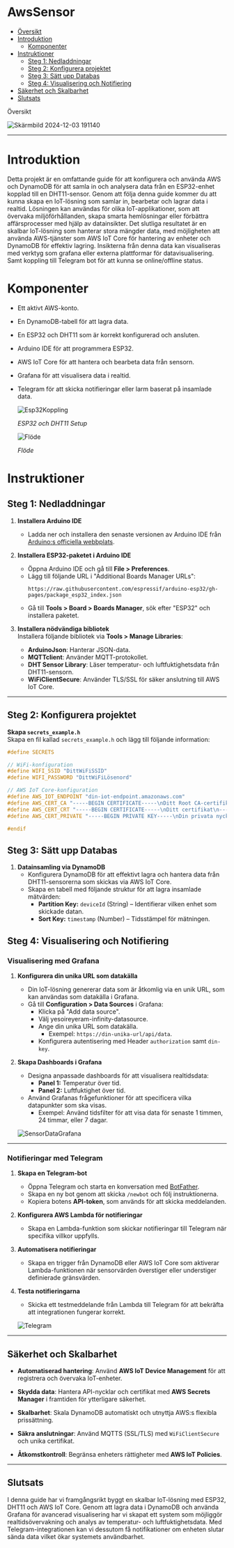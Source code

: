 # AwsSensor

- [Översikt](#översikt)
- [Introduktion](#introduktion)
  - [Komponenter](#komponenter)
- [Instruktioner](#instruktioner)
  - [Steg 1: Nedladdningar](#steg-1-nedladdningar)
  - [Steg 2: Konfigurera projektet](#Steg-2-Konfigurera-projektet)
  - [Steg 3: Sätt upp Databas](#steg-3-Sätt-upp-Databas)
  - [Steg 4: Visualisering och Notifiering](#Steg-4-Visualisering-och-Notifiering)
- [Säkerhet och Skalbarhet](#säkerhet-och-skalbarhet)
- [Slutsats](#slutsats)



Översikt




![Skärmbild 2024-12-03 191140](https://github.com/user-attachments/assets/dc142f1e-7064-4e0b-8eb1-76f0a553b5b0)

---

# Introduktion

Detta projekt är en omfattande guide för att konfigurera och använda AWS och DynamoDB för att samla in och analysera data från en ESP32-enhet kopplad till en DHT11-sensor. Genom att följa denna guide kommer du att kunna skapa en IoT-lösning som samlar in, bearbetar och lagrar data i realtid. Lösningen kan användas för olika IoT-applikationer, som att övervaka miljöförhållanden, skapa smarta hemlösningar eller förbättra affärsprocesser med hjälp av datainsikter. Det slutliga resultatet är en skalbar IoT-lösning som hanterar stora mängder data, med möjligheten att använda AWS-tjänster som AWS IoT Core för hantering av enheter och DynamoDB för effektiv lagring. Insikterna från denna data kan visualiseras med verktyg som grafana eller externa plattformar för datavisualisering. Samt koppling till Telegram bot för att kunna se online/offline status. 

# Komponenter

- Ett aktivt AWS-konto.
- En DynamoDB-tabell för att lagra data.
- En ESP32 och DHT11 som är korrekt konfigurerad och ansluten.
- Arduino IDE för att programmera ESP32.
- AWS IoT Core för att hantera och bearbeta data från sensorn.
- Grafana för att visualisera data i realtid.
- Telegram för att skicka notifieringar eller larm baserat på insamlade data.

  ![Esp32Koppling](https://github.com/user-attachments/assets/25985ab3-d8e2-42a1-bf7b-79dd067df8e9)
  
  *ESP32 och DHT11 Setup*

  






  ![Flöde](https://github.com/user-attachments/assets/6440c8f7-87c2-423d-b179-2615f5685ab7)

  *Flöde*


# Instruktioner 

## Steg 1: Nedladdningar

1. **Installera Arduino IDE**  
   - Ladda ner och installera den senaste versionen av Arduino IDE från [Arduino:s officiella webbplats](https://www.arduino.cc/).  

2. **Installera ESP32-paketet i Arduino IDE**  
   - Öppna Arduino IDE och gå till **File > Preferences**.  
   - Lägg till följande URL i "Additional Boards Manager URLs":  
     ```
     https://raw.githubusercontent.com/espressif/arduino-esp32/gh-pages/package_esp32_index.json
     ```
   - Gå till **Tools > Board > Boards Manager**, sök efter "ESP32" och installera paketet.

3. **Installera nödvändiga bibliotek**  
   Installera följande bibliotek via **Tools > Manage Libraries**:  
   - **ArduinoJson**: Hanterar JSON-data.  
   - **MQTTclient**: Använder MQTT-protokollet.  
   - **DHT Sensor Library**: Läser temperatur- och luftfuktighetsdata från DHT11-sensorn.  
   - **WiFiClientSecure**: Använder TLS/SSL för säker anslutning till AWS IoT Core.

---

## Steg 2: Konfigurera projektet

   **Skapa `secrets_example.h`**  
   Skapa en fil kallad `secrets_example.h` och lägg till följande information:

   ```cpp
   #define SECRETS

   // WiFi-konfiguration
   #define WIFI_SSID "DittWiFiSSID"
   #define WIFI_PASSWORD "DittWiFiLösenord"

   // AWS IoT Core-konfiguration
   #define AWS_IOT_ENDPOINT "din-iot-endpoint.amazonaws.com"
   #define AWS_CERT_CA "-----BEGIN CERTIFICATE-----\nDitt Root CA-certifikat\n-----END CERTIFICATE-----"
   #define AWS_CERT_CRT "-----BEGIN CERTIFICATE-----\nDitt certifikat\n-----END CERTIFICATE-----"
   #define AWS_CERT_PRIVATE "-----BEGIN PRIVATE KEY-----\nDin privata nyckel\n-----END PRIVATE KEY-----"

   #endif
   ```




## Steg 3: Sätt upp Databas

1. **Datainsamling via DynamoDB**  
   - Konfigurera DynamoDB för att effektivt lagra och hantera data från DHT11-sensorerna som skickas via AWS IoT Core.  
   - Skapa en tabell med följande struktur för att lagra insamlade mätvärden:
     - **Partition Key:** `deviceId` (String) – Identifierar vilken enhet som skickade datan.  
     - **Sort Key:** `timestamp` (Number) – Tidsstämpel för mätningen.
    

## Steg 4: Visualisering och Notifiering

### Visualisering med Grafana

1. **Konfigurera din unika URL som datakälla**  
   - Din IoT-lösning genererar data som är åtkomlig via en unik URL, som kan användas som datakälla i Grafana.  
   - Gå till **Configuration > Data Sources** i Grafana:  
     - Klicka på "Add data source".  
     - Välj yesoireyeram-infinity-datasource.
     - Ange din unika URL som datakälla.  
       - Exempel: `https://din-unika-url/api/data`.  
     - Konfigurera autentisering med  Header `authorization` samt `din-key`.  

2. **Skapa Dashboards i Grafana**  
   - Designa anpassade dashboards för att visualisera realtidsdata:  
     - **Panel 1:** Temperatur över tid.  
     - **Panel 2:** Luftfuktighet över tid.   
   - Använd Grafanas frågefunktioner för att specificera vilka datapunkter som ska visas.  
     - Exempel: Använd tidsfilter för att visa data för senaste 1 timmen, 24 timmar, eller 7 dagar.

  
    ![SensorDataGrafana](https://github.com/user-attachments/assets/595bb1da-8992-4e06-9b73-5143ace2daf1)

---

### Notifieringar med Telegram

1. **Skapa en Telegram-bot**  
   - Öppna Telegram och starta en konversation med [BotFather](https://core.telegram.org/bots#botfather).  
   - Skapa en ny bot genom att skicka `/newbot` och följ instruktionerna.  
   - Kopiera botens **API-token**, som används för att skicka meddelanden.  

2. **Konfigurera AWS Lambda för notifieringar**  
   - Skapa en Lambda-funktion som skickar notifieringar till Telegram när specifika villkor uppfylls.  
       
3. **Automatisera notifieringar**  
   - Skapa en trigger från DynamoDB eller AWS IoT Core som aktiverar Lambda-funktionen när sensorvärden överstiger eller understiger definierade gränsvärden.  

4. **Testa notifieringarna**  
   - Skicka ett testmeddelande från Lambda till Telegram för att bekräfta att integrationen fungerar korrekt.
  
    ![Telegram](https://github.com/user-attachments/assets/d91f217d-899b-4be0-9469-f6f42cc56302)

---


## Säkerhet och Skalbarhet

- **Automatiserad hantering**: Använd **AWS IoT Device Management** för att registrera och övervaka IoT-enheter.
   
- **Skydda data**: Hantera API-nycklar och certifikat med **AWS Secrets Manager** i framtiden för ytterligare säkerhet.
   
- **Skalbarhet**: Skala DynamoDB automatiskt och utnyttja AWS:s flexibla prissättning.  

- **Säkra anslutningar**: Använd MQTTS (SSL/TLS) med `WiFiClientSecure` och unika certifikat.  

- **Åtkomstkontroll**: Begränsa enheters rättigheter med **AWS IoT Policies**.

---

## Slutsats

I denna guide har vi framgångsrikt byggt en skalbar IoT-lösning med ESP32, DHT11 och AWS IoT Core. Genom att lagra data i DynamoDB och använda Grafana för avancerad visualisering har vi skapat ett system som möjliggör realtidsövervakning och analys av temperatur- och luftfuktighetsdata. Med Telegram-integrationen kan vi dessutom få notifikationer om enheten slutar sända data vilket ökar systemets användbarhet.






     

